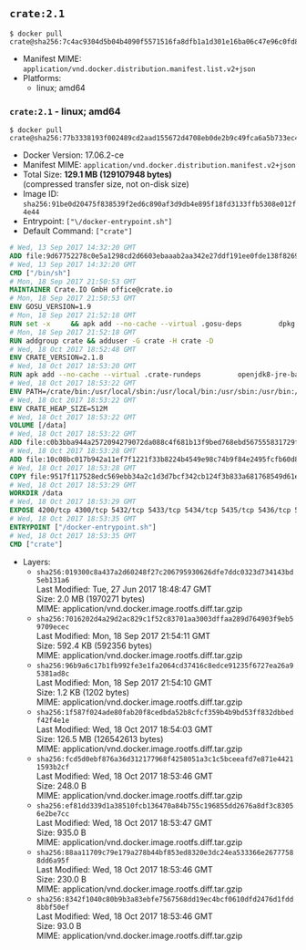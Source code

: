 ## `crate:2.1`

```console
$ docker pull crate@sha256:7c4ac9304d5b04b4090f5571516fa8dfb1a1d301e16ba06c47e96c0fd83088f5
```

-	Manifest MIME: `application/vnd.docker.distribution.manifest.list.v2+json`
-	Platforms:
	-	linux; amd64

### `crate:2.1` - linux; amd64

```console
$ docker pull crate@sha256:77b3338193f002489cd2aad155672d4708eb0de2b9c49fca6a5b733ec448e487
```

-	Docker Version: 17.06.2-ce
-	Manifest MIME: `application/vnd.docker.distribution.manifest.v2+json`
-	Total Size: **129.1 MB (129107948 bytes)**  
	(compressed transfer size, not on-disk size)
-	Image ID: `sha256:91be0d20475f838539f2ed6c890af3d9db4e895f18fd3133ffb5308e012f4e44`
-	Entrypoint: `["\/docker-entrypoint.sh"]`
-	Default Command: `["crate"]`

```dockerfile
# Wed, 13 Sep 2017 14:32:20 GMT
ADD file:9d67752278c0e5a1298cd2d6603ebaaab2aa342e27ddf191ee0fde138f82698c in / 
# Wed, 13 Sep 2017 14:32:20 GMT
CMD ["/bin/sh"]
# Mon, 18 Sep 2017 21:50:53 GMT
MAINTAINER Crate.IO GmbH office@crate.io
# Mon, 18 Sep 2017 21:50:53 GMT
ENV GOSU_VERSION=1.9
# Mon, 18 Sep 2017 21:52:18 GMT
RUN set -x     && apk add --no-cache --virtual .gosu-deps         dpkg         gnupg         curl     && export ARCH=$(echo $(dpkg --print-architecture) | cut -d"-" -f3)     && curl -o /usr/local/bin/gosu -fSL "https://github.com/tianon/gosu/releases/download/$GOSU_VERSION/gosu-$ARCH"     && curl -o /usr/local/bin/gosu.asc -fSL "https://github.com/tianon/gosu/releases/download/$GOSU_VERSION/gosu-$ARCH.asc"     && export GNUPGHOME="$(mktemp -d)"     && gpg --keyserver ha.pool.sks-keyservers.net --recv-keys B42F6819007F00F88E364FD4036A9C25BF357DD4     && gpg --batch --verify /usr/local/bin/gosu.asc /usr/local/bin/gosu     && rm -r "$GNUPGHOME" /usr/local/bin/gosu.asc     && chmod +x /usr/local/bin/gosu     && gosu nobody true     && apk del .gosu-deps
# Mon, 18 Sep 2017 21:52:18 GMT
RUN addgroup crate && adduser -G crate -H crate -D
# Wed, 18 Oct 2017 18:52:48 GMT
ENV CRATE_VERSION=2.1.8
# Wed, 18 Oct 2017 18:53:20 GMT
RUN apk add --no-cache --virtual .crate-rundeps         openjdk8-jre-base         python3         openssl         sigar     && apk add --no-cache --virtual .build-deps         curl         gnupg         tar     && curl -fSL -O https://cdn.crate.io/downloads/releases/crate-$CRATE_VERSION.tar.gz     && curl -fSL -O https://cdn.crate.io/downloads/releases/crate-$CRATE_VERSION.tar.gz.asc     && export GNUPGHOME="$(mktemp -d)"     && gpg --keyserver ha.pool.sks-keyservers.net --recv-keys 90C23FC6585BC0717F8FBFC37FAAE51A06F6EAEB     && gpg --batch --verify crate-$CRATE_VERSION.tar.gz.asc crate-$CRATE_VERSION.tar.gz     && rm -r "$GNUPGHOME" crate-$CRATE_VERSION.tar.gz.asc     && mkdir /crate     && tar -xf crate-$CRATE_VERSION.tar.gz -C /crate --strip-components=1     && rm crate-$CRATE_VERSION.tar.gz     && ln -s /usr/bin/python3 /usr/bin/python     && rm /crate/lib/sigar/libsigar-amd64-linux.so     && apk del .build-deps
# Wed, 18 Oct 2017 18:53:22 GMT
ENV PATH=/crate/bin:/usr/local/sbin:/usr/local/bin:/usr/sbin:/usr/bin:/sbin:/bin
# Wed, 18 Oct 2017 18:53:22 GMT
ENV CRATE_HEAP_SIZE=512M
# Wed, 18 Oct 2017 18:53:22 GMT
VOLUME [/data]
# Wed, 18 Oct 2017 18:53:22 GMT
ADD file:c0b3bba944a2572094279072da088c4f681b13f9bed768ebd567555831729fab in /crate/config/crate.yml 
# Wed, 18 Oct 2017 18:53:28 GMT
ADD file:10c08bc017b942a11ef7f1221f33b8224b4549e98c74b9f84e2495fcfb60d8ce in /crate/config/log4j2.properties 
# Wed, 18 Oct 2017 18:53:28 GMT
COPY file:9517f117528edc569ebb34a2c1d3d7bcf342cb124f3b833a681768549d61ebfb in / 
# Wed, 18 Oct 2017 18:53:29 GMT
WORKDIR /data
# Wed, 18 Oct 2017 18:53:29 GMT
EXPOSE 4200/tcp 4300/tcp 5432/tcp 5433/tcp 5434/tcp 5435/tcp 5436/tcp 5437/tcp 5438/tcp 5439/tcp 5440/tcp 5441/tcp 5442/tcp 5443/tcp 5444/tcp 5445/tcp 5446/tcp 5447/tcp 5448/tcp 5449/tcp 5450/tcp 5451/tcp 5452/tcp 5453/tcp 5454/tcp 5455/tcp 5456/tcp 5457/tcp 5458/tcp 5459/tcp 5460/tcp 5461/tcp 5462/tcp 5463/tcp 5464/tcp 5465/tcp 5466/tcp 5467/tcp 5468/tcp 5469/tcp 5470/tcp 5471/tcp 5472/tcp 5473/tcp 5474/tcp 5475/tcp 5476/tcp 5477/tcp 5478/tcp 5479/tcp 5480/tcp 5481/tcp 5482/tcp 5483/tcp 5484/tcp 5485/tcp 5486/tcp 5487/tcp 5488/tcp 5489/tcp 5490/tcp 5491/tcp 5492/tcp 5493/tcp 5494/tcp 5495/tcp 5496/tcp 5497/tcp 5498/tcp 5499/tcp 5500/tcp 5501/tcp 5502/tcp 5503/tcp 5504/tcp 5505/tcp 5506/tcp 5507/tcp 5508/tcp 5509/tcp 5510/tcp 5511/tcp 5512/tcp 5513/tcp 5514/tcp 5515/tcp 5516/tcp 5517/tcp 5518/tcp 5519/tcp 5520/tcp 5521/tcp 5522/tcp 5523/tcp 5524/tcp 5525/tcp 5526/tcp 5527/tcp 5528/tcp 5529/tcp 5530/tcp 5531/tcp 5532/tcp
# Wed, 18 Oct 2017 18:53:35 GMT
ENTRYPOINT ["/docker-entrypoint.sh"]
# Wed, 18 Oct 2017 18:53:35 GMT
CMD ["crate"]
```

-	Layers:
	-	`sha256:019300c8a437a2d60248f27c206795930626dfe7ddc0323d734143bd5eb131a6`  
		Last Modified: Tue, 27 Jun 2017 18:48:47 GMT  
		Size: 2.0 MB (1970271 bytes)  
		MIME: application/vnd.docker.image.rootfs.diff.tar.gzip
	-	`sha256:7016202d4a29d2ac829c1f52c83701aa3003dffaa289d764903f9eb59709ecec`  
		Last Modified: Mon, 18 Sep 2017 21:54:11 GMT  
		Size: 592.4 KB (592356 bytes)  
		MIME: application/vnd.docker.image.rootfs.diff.tar.gzip
	-	`sha256:96b9a6c17b1fb992fe3e1fa2064cd37416c8edce91235f6727ea26a95381ad8c`  
		Last Modified: Mon, 18 Sep 2017 21:54:10 GMT  
		Size: 1.2 KB (1202 bytes)  
		MIME: application/vnd.docker.image.rootfs.diff.tar.gzip
	-	`sha256:1f587f024ade80fab20f8cedbda52b8cfcf359b4b9bd53ff832dbbedf42f4e1e`  
		Last Modified: Wed, 18 Oct 2017 18:54:03 GMT  
		Size: 126.5 MB (126542613 bytes)  
		MIME: application/vnd.docker.image.rootfs.diff.tar.gzip
	-	`sha256:fcd5d0ebf876a36d312177968f4258051a3c1c5bceeafd7e871e44211593b2cf`  
		Last Modified: Wed, 18 Oct 2017 18:53:46 GMT  
		Size: 248.0 B  
		MIME: application/vnd.docker.image.rootfs.diff.tar.gzip
	-	`sha256:ef81dd339d1a38510fcb136470a84b755c196855dd2676a8df3c83056e2be7cc`  
		Last Modified: Wed, 18 Oct 2017 18:53:47 GMT  
		Size: 935.0 B  
		MIME: application/vnd.docker.image.rootfs.diff.tar.gzip
	-	`sha256:88aa11709c79e179a278b44bf853ed8320e3dc24ea533366e26777588dd6a95f`  
		Last Modified: Wed, 18 Oct 2017 18:53:46 GMT  
		Size: 230.0 B  
		MIME: application/vnd.docker.image.rootfs.diff.tar.gzip
	-	`sha256:8342f1040c80b9b3a83ebfe7567568dd19ec4bcf0610dfd2476d1fdd8bbf50ef`  
		Last Modified: Wed, 18 Oct 2017 18:53:46 GMT  
		Size: 93.0 B  
		MIME: application/vnd.docker.image.rootfs.diff.tar.gzip
